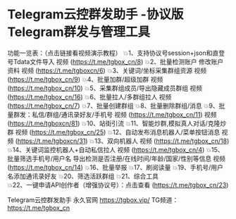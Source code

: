 # Telegram云控群发助手 -协议版Telegram群发与管理工具
功能一览表：（点击链接看视频演示教程）
💥1、支持协议号session+json和直登号Tdata文件导入  视频 (https://t.me/tgbox_cn/8)
💥2、批量检测账户 修改账户资料  视频 (https://t.me/tgboxcn/6)
💥3、关键词/坐标采集群组资源   视频 (https://t.me/tgbox_cn/9)
💥4、批量加群/超级加群  视频 (https://t.me/tgbox_cn/10)
💥5、采集群组成员/导出隐藏成员群组  视频 (https://t.me/tgbox_cn/16)
💥6、批量拉人/多群组拉人  视频 (https://t.me/tgbox_cn/7)
💥7、批量创建群组
💥8、批量删除群组/消息
💥9、批量群发：私信/群组/通讯录好友/手机号    视频 (https://t.me/tgbox_cn/11)   视频 (https://t.me/tgboxcn/81)
💥10、站街引流
💥11、智能炒群,模拟真人对话/克隆炒群  视频 (https://t.me/tgbox_cn/25)
💥12、自动发布消息机器人/菜单按钮消息     视频 (https://t.me/tgboxcn/31)
💥13、双向机器人   视频 (https://t.me/tgbox_cn/18)
💥14、关键词监控机器人+自动私信拉人   视频 (https://t.me/tgbox_cn/4)
💥15、批量筛选手机号/用户名 导出检测是否注册/在线时间/年龄/国家/性别等信息  视频 (https://t.me/tgbox_cn/14)
💥16、批量举报
💥17、刷阅读量
💥19、手机号/用户名添加通讯录好友
💥20、筛选活跃群组
💥21、综合工具                                                                                                                                                                         
💥22、一键申请API创作者（增强协议号）：点击查看 (https://t.me/tgbox_cn/23)

Telegram云控群发助手 永久官网 https://tgbox.vip/   TG频道：https://t.me/tgbox_cn

